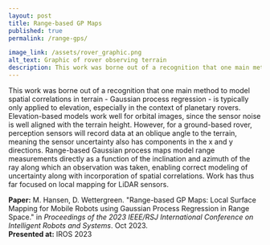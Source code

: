 ```yaml
---
layout: post
title: Range-based GP Maps
published: true
permalink: /range-gps/

image_link: /assets/rover_graphic.png
alt_text: Graphic of rover observing terrain
description: This work was borne out of a recognition that one main method to model spatial correlations in terrain - Gaussian process regression - is typically only applied to elevation, especially in the context of planetary rovers. Elevation-based models work well for orbital images, since the sensor noise is well aligned with the terrain height. However, for a ground-based rover, perception sensors will record data at an oblique angle to the terrain, meaning the sensor uncertainty also has components in the x and y directions. Range-based Gaussian process maps model range measurements directly as a function of the inclination and azimuth of the ray along which an observation was taken, enabling correct modeling of uncertainty along with incorporation of spatial correlations. Work has thus far focused on local mapping for LiDAR sensors.
---
```


This work was borne out of a recognition that one main method to model spatial correlations in terrain - Gaussian process regression - is typically only applied to elevation, especially in the context of planetary rovers. Elevation-based models work well for orbital images, since the sensor noise is well aligned with the terrain height. However, for a ground-based rover, perception sensors will record data at an oblique angle to the terrain, meaning the sensor uncertainty also has components in the x and y directions. Range-based Gaussian process maps model range measurements directly as a function of the inclination and azimuth of the ray along which an observation was taken, enabling correct modeling of uncertainty along with incorporation of spatial correlations. Work has thus far focused on local mapping for LiDAR sensors.

**Paper:** M. Hansen, D. Wettergreen. "Range-based GP Maps: Local Surface Mapping for Mobile Robots using Gaussian Process Regression in Range Space." in *Proceedings of the 2023 IEEE/RSJ International Conference on Intelligent Robots and Systems*. Oct 2023. \
**Presented at:** IROS 2023
